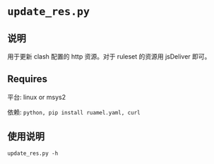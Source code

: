 # `update_res.py`

## 说明

用于更新 clash 配置的 http 资源。对于 ruleset 的资源用 jsDeliver 即可。

## Requires

平台: linux or msys2

依赖: `python, pip install ruamel.yaml, curl`

## 使用说明

    update_res.py -h
